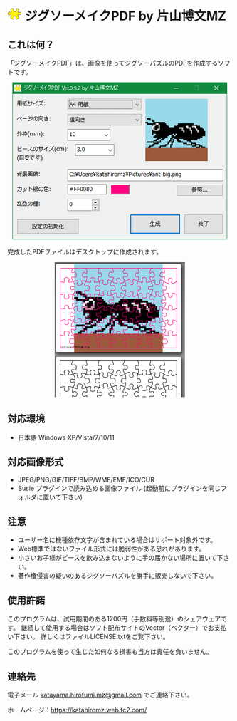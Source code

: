 ﻿# ![](img/icon.png) ジグソーメイクPDF by 片山博文MZ

## これは何？

「ジグソーメイクPDF」は、画像を使ってジグソーパズルのPDFを作成するソフトです。

<p align="center">
	<img src="img/screenshot.png" alt="[スクリーンショット]" />
</p>

完成したPDFファイルはデスクトップに作成されます。

<p align="center">
	<img src="img/screenshot2.png" alt="[スクリーンショット]" />
</p>

## 対応環境

- 日本語 Windows XP/Vista/7/10/11

## 対応画像形式

- JPEG/PNG/GIF/TIFF/BMP/WMF/EMF/ICO/CUR
- Susie プラグインで読み込める画像ファイル (起動前にプラグインを同じフォルダに置いて下さい)

## 注意

- ユーザー名に機種依存文字が含まれている場合はサポート対象外です。
- Web標準ではないファイル形式には脆弱性がある恐れがあります。
- 小さいお子様がピースを飲み込まないように手の届かない場所に置いて下さい。
- 著作権侵害の疑いのあるジグソーパズルを勝手に販売しないで下さい。

## 使用許諾

このプログラムは、試用期間のある1200円（手数料等別途）のシェアウェアです。
継続して使用する場合はソフト配布サイトのVector（ベクター）でお支払い下さい。
詳しくはファイルLICENSE.txtをご覧下さい。

このプログラムを使って生じた如何なる損害も当方は責任を負いません。

## 連絡先

電子メール katayama.hirofumi.mz@gmail.com でご連絡下さい。

ホームページ：https://katahiromz.web.fc2.com/
